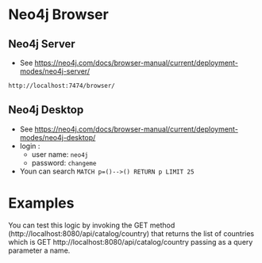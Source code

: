 # Neo4j Browser
## Neo4j Server
* See https://neo4j.com/docs/browser-manual/current/deployment-modes/neo4j-server/
```
http://localhost:7474/browser/
```
## Neo4j Desktop
* See https://neo4j.com/docs/browser-manual/current/deployment-modes/neo4j-desktop/
* login :
  * user name: `neo4j`
  * password: `changeme`
* Youn can search `MATCH p=()-->() RETURN p LIMIT 25`
# Examples

You can test this logic by invoking the GET method (http://localhost:8080/api/catalog/country) that returns the list of countries which is GET http://localhost:8080/api/catalog/country passing as a query parameter a name.